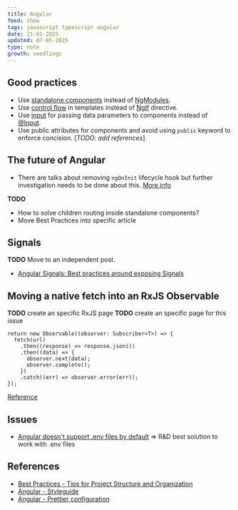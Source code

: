 ```yaml
---
title: Angular
feed: show
tags: javascript typescript angular
date: 21-01-2025
updated: 07-05-2025
type: note
growth: seedlings
---
```


## Good practices

- Use [standalone components](https://angular.dev/reference/migrations/standalone) instead of [NgModules](https://angular.dev/guide/ngmodules/overview).
- Use [control flow](https://angular.dev/guide/templates/control-flow) in templates instead of [NgIf](https://angular.dev/api/common/NgIf) directive.
- Use [input](https://angular.dev/guide/components/inputs#configuring-inputs) for passing data parameters to components instead of [@Input](https://angular.dev/guide/components/inputs#declaring-inputs-with-the-input-decorator).
- Use public attributes for components and avoid using `public` keyword to enforce concision. \[*TODO: add references*\]

## The future of Angular

- There are talks about removing `ngOnInit` lifecycle hook but further investigation needs to be done about this. [More info](https://angular.love/component-initialization-without-ngoninit-with-async-pipes-for-observables-and-ngonchanges)

**TODO**

- How to solve children routing inside standalone components?
- Move Best Practices into specific article

## Signals

**TODO** Move to an independent post.

- [Angular Signals: Best practices around exposing Signals](https://blog.angulartraining.com/angular-signals-best-practices-around-exposing-signals-5385452150a1)

## Moving a native fetch into an RxJS Observable

**TODO** create an specific RxJS page
**TODO** create an specific page for this issue

```
return new Observable((observer: Subscriber<T>) => {
  fetch(url)
    .then((response) => response.json())
    .then((data) => {
      observer.next(data);
      observer.complete();
    })
    .catch((err) => observer.error(err));
});
```

[Reference](https://stackoverflow.com/questions/44877062/how-to-convert-a-fetch-api-response-to-rxjs-observable)

## Issues

- [Angular doesn't support .env files by default](https://vikky.dev/angular-and-environment-files) => R&D best solution to work with .env files

## References
- [Best Practices - Tips for Project Structure and Organization](https://www.thinkitive.com/blog/angular-best-practices-tips-for-project-structure-and-organization/)
- [Angular - Styleguide](https://angular.dev/style-guide)
- [Angular - Prettier configuration](https://medium.com/@sehban.alam/almost-perfect-prettier-settings-for-your-angular-projects-a-step-by-step-guide-f7492943e53d)
